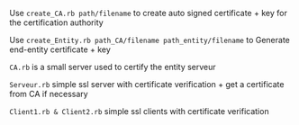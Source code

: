 Use `create_CA.rb path/filename` to create auto signed certificate + key for the certification authority

Use `create_Entity.rb path_CA/filename path_entity/filename` to Generate end-entity certificate + key 

`CA.rb` is a small server used to certify the entity serveur 

`Serveur.rb` simple ssl server with certificate verification + get a certificate from CA if necessary

`Client1.rb & Client2.rb` simple ssl clients with certificate verification


